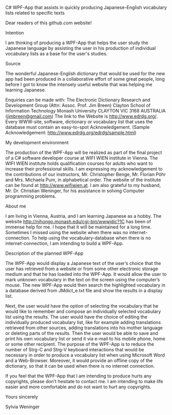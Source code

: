 C# WPF-App that assists in quickly producing Japanese-English vocabulary lists related to specific texts

Dear readers of this github.com website!

Intention

I am thinking of producing a WPF-App that helps the user study the Japanese language by assisting the user in his production of individual vocabulary lists as a base for the user's studies.

Source

The wonderful Japanese-English dictionary that would be used for the new app had been produced in a collaborative effort of some great people, long before I got to know the intensely useful website that was helping me learning Japanese. 

Enquiries can be made with: 
The Electronic Dictionary Research and Development Group 
(Attn: Assoc. Prof. Jim Breen) 
Clayton School of Information Technology 
Monash University 
CLAYTON VIC 3168 
AUSTRALIA 
(jimbreen@gmail.com) 
The link to the Website is http://www.edrdg.org/. Every WWW-site, software, dictionary or vocabulary list that uses the database must contain an easy-to-spot Acknowledgement. (Sample Acknowledgement: http://www.edrdg.org/edrdg/sample.html) 

My development environment

The production of the WPF-App will be realized as part of the final project of a C# software developer course at WIFI WIEN institute in Vienna. The WIFI WIEN institute holds qualification courses for adults who want to increase their professional skills. I am expressing my acknowledgement to the contributions of our instructors, Mr. Christopher Benge, Mr. Florian Pöhr and Mrs. Michaela Pum, in alphabetical order. The website of the institute can be found at http://www.wifiwien.at. I am also grateful to my husband, Mr. Dr. Christian Weninger, for his assistance in solving Computer programming problems.

About me

I am living in Vienna, Austria, and I am learning Japanese as a hobby. The website http://nihongo.monash.edu/cgi-bin/wwwjdic?1C has been of immense help for me. I hope that it will be maintained for a long time. Sometimes I missed using the website when there was no internet-connection. To help using the vocabulary-database when there is no internet-connection, I am intending to build a WPF-App. 

Description of the planned WPF-App

The WPF-App would display a Japanese text of the user’s choice that the user has retrieved from a website or from some other electronic storage medium and that he has loaded into the WPF-App. It would allow the user to mark unknown vocabulary in the text on the screen using the computer’s mouse. The new WPF-App would then search the highlighted vocabulary in a database derived from JMdict_e.txt file and show the results in a display list. 

Next, the user would have the option of selecting the vocabulary that he would like to remember and compose an individually selected vocabulary list using the results. The user would have the choice of editing the individually produced vocabulary list, like for example adding translations retrieved from other sources, adding translations into his mother language or deleting parts of the results. Then the user would be able to save and print his own vocabulary list or send it via e-mail to his mobile phone, home or some other recipient. The purpose of the WPF-App is to reduce the number of Strg-C and Strg-V keyboard interactions that would be necessary in order to produce a vocabulary list when using Microsoft Word and a Web-Browser. Moreover, it would provide an offline copy of the dictionary, so that it can be used when there is no internet connection.

If you feel that the WPF-App that I am intending to produce hurts any copyrights, please don’t hesitate to contact me. I am intending to make life easier and more comfortable and do not want to hurt any copyrights.

Yours sincerely

Sylvia Weninger
